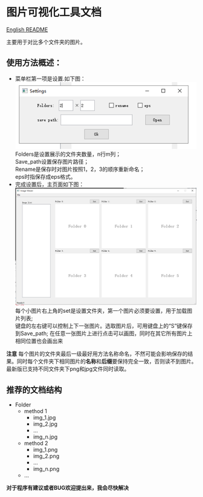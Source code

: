 图片可视化工具文档  
===
[English README](https://github.com/moothes/Image_Comparison_Tool/blob/master/README_en.md)  

主要用于对比多个文件夹的图片。 

使用方法概述：  
----
* 菜单栏第一项是设置.如下图：  
![](https://github.com/moothes/Image_Comparison_Tool/blob/master/setting.PNG)  
Folders是设置展示的文件夹数量，n行m列；  
Save_path设置保存图片路径；  
Rename是保存时对图片按照1，2，3的顺序重新命名；  
eps时指保存成eps格式。
* 完成设置后，主页面如下图：  
![](https://github.com/moothes/Image_Comparison_Tool/blob/master/main.PNG)  
每个小图片右上角的set是设置文件夹，第一个图片必须要设置，用于加载图片列表;  
键盘的左右键可以控制上下一张图片。选取图片后，可用键盘上的“S”键保存到Save_path; 
在任意一张图片上进行点击可以画图，同时在其它所有图片上相同位置也会画出来  

**注意**
每个图片的文件夹最后一级最好用方法名称命名，不然可能会影响保存的结果。同时每个文件夹下相同图片的**名称**和**后缀**要保持完全一致，否则读不到图片。  
最新版已支持不同文件夹下png和jpg文件同时读取。

推荐的文档结构
----
* Folder
  * method 1
    * img_1.jpg
    * img_2.jpg 
    * ...
    * img_n.jpg 
  * method 2
    * img_1.png
    * img_2.png 
    * ...
    * img_n.png 
  * ...

**对于程序有建议或者BUG欢迎提出来，我会尽快解决**
